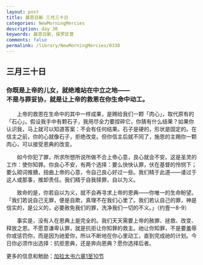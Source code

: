 ```yaml
---
layout: post
title: 晨恩日新 三月三十日
categories: NewMorningMercies
description: day 30
keywords: 晨恩日新，保罗区普
comments: false
permalink: /library/NewMorningMercies/0330
---
```


## 三月三十日

### 你既是上帝的儿女，就绝难站在中立之地—— <br>  不是与罪妥协，就是让上帝的救恩在你生命中动工。


&emsp;&emsp;上帝的救恩在生命中的其中一样成果，是赐给我们一颗「肉心」，取代原有的「石心」。假设我手中有颗石子，我用尽全力要捏碎它，你猜有什么结果？如果你认识我，马上就可以知道答案：不会有任何结果。石子是硬的，形状是固定的。在信主之前，你的心就像石子，拒绝改变。但你信主后就不同了，施恩的主赐你一颗肉心，可以接受恩典的改变。

&emsp;&emsp;如今你犯了罪，所求所想所说所做不合上帝心意，良心就会不安。这是圣灵的工作：使你知罪。你良心不安，有两个选择：要么快快认罪，伏在基督的怜悯下；要么砌词推搪，扭曲上帝的心意，令自己良心好过一些。我们精于此道——诿过于这人或那事，推卸责任。我们精于自我赎罪，自以为义。

&emsp;&emsp;致命的是，你若自以为义，就不会再寻求上帝的恩典——你唯一的生命盼望。「我们若说自己无罪，便是自欺，真理不在我们心里了。我们若认自己的罪，神是信实的，是公义的，必要赦免我们的罪，洗净我们一切的不义。」（约壹一8-9）

&emsp;&emsp;事实是，没有人在恩典上是完全的。我们天天需要上帝的赦罪、拯救、改变、释放之恩。不愿意谦卑认罪，就是抗拒让你知罪的救主。祂让你知罪，不是要羞辱你或惩罚你，而是因为祂爱你，所以不断地在你心里动工，直到完成祂的计划。今日你必须作出选择：抗拒恩典，还是奔向恩典？愿你选择后者。

更多的信息和勉励：[加拉太书六章1至10节]()